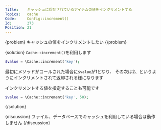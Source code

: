 ```yaml
---
Title:    キャッシュに保存されているアイテムの値をインクリメントする
Topics:   cache
Code:     Config::increment()
Id:       273
Position: 21
---
```


{problem}
キャッシュの値をインクリメントしたい
{/problem}

{solution}
`Cache::increment()`を利用します

```php
$value = \Cache::increment('key');
```

最初にメソッドがコールされた場合に`$value`が1となり、
その次は2、というようにインクリメントされて返却される様になります

インクリメントする値を指定することも可能です

```php
$value = \Cache::increment('key', 50);
```
{/solution}

{discussion}
ファイル、データベースでキャッシュを利用している場合は動作しません
{/discussion}
